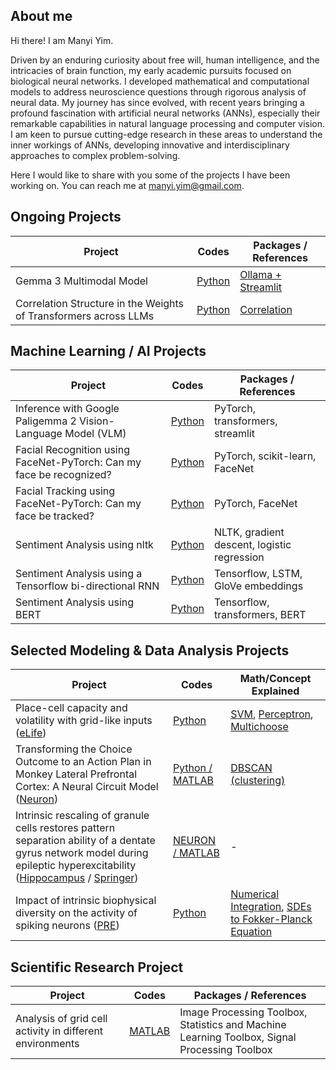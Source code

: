<!-- Global site tag (gtag.js) - Google Analytics -->
<script async src="https://www.googletagmanager.com/gtag/js?id=G-Y05EH5SXSJ"></script>
<script>
  window.dataLayer = window.dataLayer || [];
  function gtag(){dataLayer.push(arguments);}
  gtag('js', new Date());

  gtag('config', 'G-Y05EH5SXSJ');
</script>

## About me

Hi there! I am Manyi Yim.

Driven by an enduring curiosity about free will, human intelligence, and the intricacies of brain function, my early academic pursuits focused on biological neural networks. I developed mathematical and computational models to address neuroscience questions through rigorous analysis of neural data. My journey has since evolved, with recent years bringing a profound fascination with artificial neural networks (ANNs), especially their remarkable capabilities in natural language processing and computer vision. I am keen to pursue cutting-edge research in these areas to understand the inner workings of ANNs, developing innovative and interdisciplinary approaches to complex problem-solving.

Here I would like to share with you some of the projects I have been working on. You can reach me at [manyi.yim@gmail.com](manyi.yim@gmail.com).

## Ongoing Projects

| Project | Codes | Packages / References |
| ----------- | ----------- | ----------- |
| Gemma 3 Multimodal Model| [Python](https://github.com/myyim/multimodal_ollama_streamlit) | [Ollama + Streamlit](https://medium.com/@manyi.yim/run-a-vlm-or-a-multimodal-model-with-streamlit-and-ollama-api-2401875460af)|
| Correlation Structure in the Weights of Transformers across LLMs| [Python](https://github.com/myyim/llm_weights_correlation) |[Correlation](https://myyim.github.io/reference/llmweights.html)|

## Machine Learning / AI Projects

| Project | Codes | Packages / References |
| ----------- | ----------- | ----------- |
| Inference with Google Paligemma 2 Vision-Language Model (VLM) | [Python](https://huggingface.co/spaces/myyim/vlm_google_paligemma2_3b) | PyTorch, transformers, streamlit |
| Facial Recognition using FaceNet-PyTorch: Can my face be recognized? | [Python](https://github.com/myyim/FaceNet/blob/main/manyi-facenet-classify.ipynb) | PyTorch, scikit-learn, FaceNet |
| Facial Tracking using FaceNet-PyTorch: Can my face be tracked? | [Python](https://github.com/myyim/FaceNet/blob/main/manyi-facenet-tracking.ipynb) | PyTorch, FaceNet |
| Sentiment Analysis using nltk | [Python](https://github.com/myyim/sentimentanalysis/blob/main/tweetNLP_nltk_feature_extraction.ipynb) | NLTK, gradient descent, logistic regression |
| Sentiment Analysis using a Tensorflow bi-directional RNN | [Python](https://github.com/myyim/sentimentanalysis/blob/main/tweetNLP_tf_biLSTM_glove.ipynb) | Tensorflow, LSTM, GloVe embeddings |
| Sentiment Analysis using BERT | [Python](https://github.com/myyim/sentimentanalysis/blob/main/tweetNLP_transformers_gpu.ipynb) | Tensorflow, transformers, BERT |

## Selected Modeling & Data Analysis Projects

| Project | Codes | Math/Concept Explained |
| ----------- | ----------- | ----------- |
| Place-cell capacity and volatility with grid-like inputs ([eLife](https://elifesciences.org/articles/62702)) | [Python](https://github.com/myyim/placecellperceptron) | [SVM](https://github.com/myyim/myyim.github.io/blob/main/reference/SVM.pdf), [Perceptron](https://github.com/myyim/perceptron), [Multichoose](https://github.com/myyim/multichoose) |
| Transforming the Choice Outcome to an Action Plan in Monkey Lateral Prefrontal Cortex: A Neural Circuit Model ([Neuron](https://www.sciencedirect.com/science/article/pii/S0896627319304854)) | [Python / MATLAB](https://github.com/myyim/LPFC) | [DBSCAN (clustering)](https://myyim.github.io/reference/dbscan.html) |
| Intrinsic rescaling of granule cells restores pattern separation ability of a dentate gyrus network model during epileptic hyperexcitability ([Hippocampus](https://onlinelibrary.wiley.com/doi/abs/10.1002/hipo.22373) / [Springer](https://link.springer.com/chapter/10.1007/978-3-319-99103-0_23))| [NEURON / MATLAB](https://github.com/myyim/DG_pattern_separation) | - |
| Impact of intrinsic biophysical diversity on the activity of spiking neurons ([PRE](https://journals.aps.org/pre/abstract/10.1103/PhysRevE.87.032710)) | [Python](https://github.com/myyim/LIF) | [Numerical Integration](https://github.com/myyim/myyim.github.io/blob/main/reference/integration.md), [SDEs to Fokker-Planck Equation](https://github.com/myyim/myyim.github.io/blob/main/reference/SDEs_to_Fokker_Planck.pdf) |


## Scientific Research Project

| Project | Codes | Packages / References |
| ----------- | ----------- | ----------- |
| Analysis of grid cell activity in different environments | [MATLAB](https://github.com/myyim/gridcell_circular_track) | Image Processing Toolbox, Statistics and Machine Learning Toolbox, Signal Processing Toolbox |
